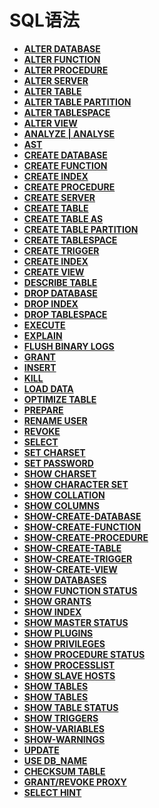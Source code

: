# SQL语法<a name="ZH-CN_TOPIC_0289900416"></a>

-   **[ALTER DATABASE](dolphin-ALTER-DATABASE.md)**
-   **[ALTER FUNCTION](dolphin-ALTER-FUNCTION.md)**
-   **[ALTER PROCEDURE](dolphin-ALTER-PROCEDURE.md)**
-   **[ALTER SERVER](dolphin-ALTER-SERVER.md)**
-   **[ALTER TABLE](dolphin-ALTER-TABLE.md)**  
-   **[ALTER TABLE PARTITION](dolphin-ALTER-TABLE-PARTITION.md)**  
-   **[ALTER TABLESPACE](dolphin-ALTER-TABLESPACE.md)**
-   **[ALTER VIEW](dolphin-ALTER-VIEW.md)**
-   **[ANALYZE | ANALYSE](dolphin-ANALYZE-ANALYSE.md)**
-   **[AST](dolphin-AST.md)**
-   **[CREATE DATABASE](dolphin-CREATE-DATABASE.md)**
-   **[CREATE FUNCTION](dolphin-CREATE-FUNCTION.md)**
-   **[CREATE INDEX](dolphin-CREATE-INDEX.md)**
-   **[CREATE PROCEDURE](dolphin-CREATE-PROCEDURE.md)**
-   **[CREATE SERVER](dolphin-CREATE-SERVER.md)**
-   **[CREATE TABLE](dolphin-CREATE-TABLE.md)**
-   **[CREATE TABLE AS](dolphin-CREATE-TABLE-AS.md)**
-   **[CREATE TABLE PARTITION](dolphin-CREATE-TABLE-PARTITION.md)**
-   **[CREATE TABLESPACE](dolphin-CREATE-TABLESPACE.md)**
-   **[CREATE TRIGGER](dolphin-CREATE-TRIGGER.md)**
-   **[CREATE INDEX](dolphin-CREATE-INDEX.md)**
-   **[CREATE VIEW](dolphin-CREATE-VIEW.md)**
-   **[DESCRIBE TABLE](dolphin-DESCRIBE-TABLE.md)**
-   **[DROP DATABASE](dolphin-DROP-DATABASE.md)**  
-   **[DROP INDEX](dolphin-DROP-INDEX.md)**  
-   **[DROP TABLESPACE](dolphin-DROP-TABLESPACE.md)**  
-   **[EXECUTE](dolphin-EXECUTE.md)**  
-   **[EXPLAIN](dolphin-EXPLAIN.md)**  
-   **[FLUSH BINARY LOGS](dolphin-FLUSH-BINARY-LOGS.md)**  
-   **[GRANT](dolphin-GRANT.md)**
-   **[INSERT](dolphin-INSERT.md)**
-   **[KILL](dolphin-KILL.md)**  
-   **[LOAD DATA](dolphin-LOAD-DATA.md)**
-   **[OPTIMIZE TABLE](dolphin-OPTIMIZE-TABLE.md)**
-   **[PREPARE](dolphin-PREPARE.md)**
-   **[RENAME USER](dolphin-RENAME-USER.md)**
-   **[REVOKE](dolphin-REVOKE.md)**
-   **[SELECT](dolphin-SELECT.md)**  
-   **[SET CHARSET](dolphin-SET-CHARSET.md)**
-   **[SET PASSWORD](dolphin-SET-PASSWORD.md)**  
-   **[SHOW CHARSET](dolphin-SHOW-CHARACTER-SET.md)** 
-   **[SHOW CHARACTER SET](dolphin-SHOW-CHARACTER-SET.md)** 
-   **[SHOW COLLATION](dolphin-SHOW-COLLATION.md)**  
-   **[SHOW COLUMNS](dolphin-SHOW_COLUMNS.md)**  
-   **[SHOW-CREATE-DATABASE](dolphin-SHOW-CREATE-DATABASE.md)**
-   **[SHOW-CREATE-FUNCTION](dolphin-SHOW-CREATE-FUNCTION.md)**
-   **[SHOW-CREATE-PROCEDURE](dolphin-SHOW-CREATE-PROCEDURE.md)**
-   **[SHOW-CREATE-TABLE](dolphin-SHOW-CREATE-TABLE.md)**
-   **[SHOW-CREATE-TRIGGER](dolphin-SHOW-CREATE-TRIGGER.md)**
-   **[SHOW-CREATE-VIEW](dolphin-SHOW-CREATE-VIEW.md)**
-   **[SHOW DATABASES](dolphin-SHOW-DATABASES.md)** 
-   **[SHOW FUNCTION STATUS](dolphin-SHOW-FUNCTION-STATUS.md)**
-   **[SHOW GRANTS](dolphin-SHOW-GRANTS.md)**
-   **[SHOW INDEX](dolphin-SHOW-INDEX.md)**  
-   **[SHOW MASTER STATUS](dolphin-SHOW-MASTER-STATUS.md)**
-   **[SHOW PLUGINS](dolphin-SHOW_PLUGINS.md)**  
-   **[SHOW PRIVILEGES](dolphin-SHOW_PRIVILEGES.md)**
-   **[SHOW PROCEDURE STATUS](dolphin-SHOW-PROCEDURE-STATUS.md)**
-   **[SHOW PROCESSLIST](dolphin-SHOW-PROCESSLIST.md)**
-   **[SHOW SLAVE HOSTS](dolphin-SHOW-SLAVE-HOSTS.md)**
-   **[SHOW TABLES](dolphin-SHOW-STATUS.md)**
-   **[SHOW TABLES](dolphin-SHOW_TABLES.md)**  
-   **[SHOW TABLE STATUS](dolphin-SHOW-TABLE-STATUS.md)**  
-   **[SHOW TRIGGERS](dolphin-SHOW-TRIGGERS.md)**  
-   **[SHOW-VARIABLES](dolphin-SHOW-VARIABLES.md)**
-   **[SHOW-WARNINGS](dolphin-SHOW-WARNINGS.md)**
-   **[UPDATE](dolphin-UPDATE.md)**
-   **[USE DB_NAME](dolphin-USE-DB_NAME.md)**  
-   **[CHECKSUM TABLE](dolphin-CHECKSUM-TABLE.md)**  
-   **[GRANT/REVOKE PROXY](dolphin-GRANT-REVOKE-PROXY.md)** 
-   **[SELECT HINT](dolphin-SELECT-HINT.md)** 